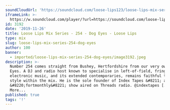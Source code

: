 ```yaml
---
soundCloudUrl: 'https://soundcloud.com/loose-lips123/loose-lips-mix-series-254-dogeyes'
iframeLink: >-
  https://w.soundcloud.com/player/?url=https://soundcloud.com/loose-lips123/loose-lips-mix-series-254-dogeyes&color=00aabb&auto_play=false&hide_related=false&show_comments=true&show_user=true&show_reposts=false
id: 3192
date: '2019-11-26'
title: Loose Lips Mix Series - 254 - Dog Eyes - Loose Lips
type: mix
slug: loose-lips-mix-series-254-dog-eyes
author: 100
banner:
  - imported/loose-lips-mix-series-254-dog-eyes/image3192.jpeg
description: >-
  Number 254 comes straight from Bushey, Hertfordshire from our very own Dog
  Eyes. A DJ and radio host known to specialise in left-of-field, fringe
  electronic music, and its extended contemporaries, remains faithful to his
  style within the mix. He is the sole founder of Index Tapes &#8211; a
  &#8220;fortmonthly&#8221; show aired on Threads radio. @indextapes [...]Read
  More...
published: true
tags: '!'
---
```

